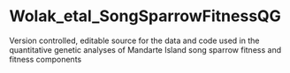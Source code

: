 # Wolak_etal_SongSparrowFitnessQG
Version controlled, editable source for the data and code used in the quantitative genetic analyses of Mandarte Island song sparrow fitness and fitness components
